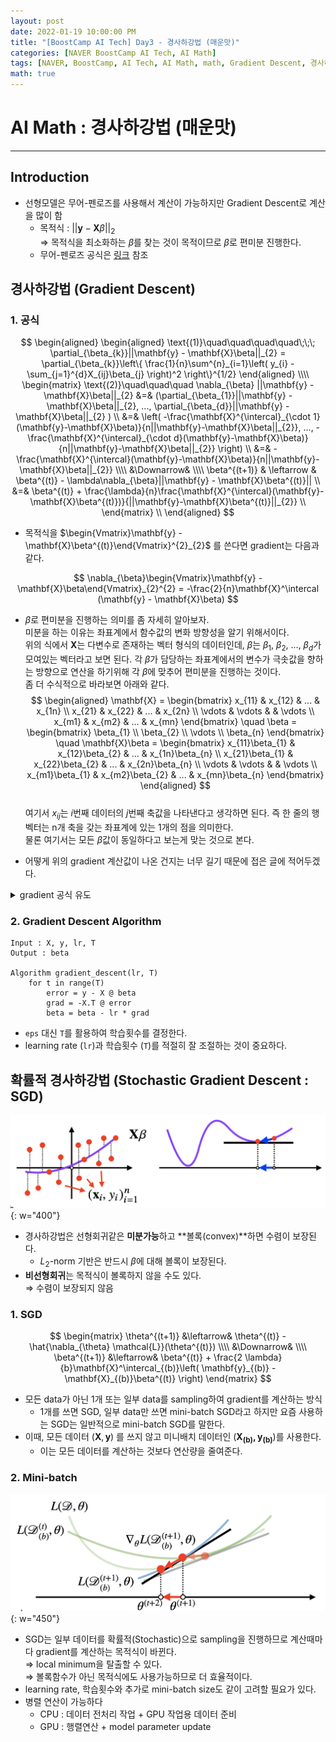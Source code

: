 ```yaml
---
layout: post
date: 2022-01-19 10:00:00 PM
title: "[BoostCamp AI Tech] Day3 - 경사하강법 (매운맛)"
categories: [NAVER BoostCamp AI Tech, AI Math]
tags: [NAVER, BoostCamp, AI Tech, AI Math, math, Gradient Descent, 경사하강법]
math: true
---
```

# AI Math : 경사하강법 (매운맛)

---

## Introduction

- 선형모델은 무어-펜로즈를 사용해서 계산이 가능하지만 Gradient Descent로 계산을 많이 함
    - 목적식 : $|| \mathbf{y} - \mathbf{X}\beta||_{2}$  
    $\Rightarrow$ 목적식을 최소화하는 $\beta$를 찾는 것이 목적이므로 $\beta$로 편미분 진행한다.
    - 무어-펜로즈 공식은 [링크](https://cow-coding.github.io/posts/day3_2_matrix/) 참조

## 경사하강법 (Gradient Descent)

### 1. 공식

$$
\begin{aligned}
    \begin{aligned}
        \text{(1)}\quad\quad\quad\quad\;\;\;
        \partial_{\beta_{k}}||\mathbf{y} - \mathbf{X}\beta||_{2} = \partial_{\beta_{k}}\left\{ \frac{1}{n}\sum^{n}_{i=1}\left( y_{i} - \sum_{j=1}^{d}X_{ij}\beta_{j} \right)^2 \right\}^{1/2}
    \end{aligned} \\\\
    \begin{matrix}
        \text{(2)}\quad\quad\quad
        \nabla_{\beta} ||\mathbf{y} - \mathbf{X}\beta||_{2} &=& (\partial_{\beta_{1}}||\mathbf{y} - \mathbf{X}\beta||_{2}, ..., \partial_{\beta_{d}}||\mathbf{y} - \mathbf{X}\beta||_{2} ) \\
        &=& \left( -\frac{\mathbf{X}^{\intercal}_{\cdot 1}(\mathbf{y}-\mathbf{X}\beta)}{n||\mathbf{y}-\mathbf{X}\beta||_{2}}, ..., -\frac{\mathbf{X}^{\intercal}_{\cdot d}(\mathbf{y}-\mathbf{X}\beta)}{n||\mathbf{y}-\mathbf{X}\beta||_{2}}  \right) \\
        &=& -\frac{\mathbf{X}^{\intercal}(\mathbf{y}-\mathbf{X}\beta)}{n||\mathbf{y}-\mathbf{X}\beta||_{2}} \\\\
        &\Downarrow& \\\\
        \beta^{(t+1)} & \leftarrow & \beta^{(t)} - \lambda\nabla_{\beta}||\mathbf{y} - \mathbf{X}\beta^{(t)}|| \\
        &=& \beta^{(t)} + \frac{\lambda}{n}\frac{\mathbf{X}^{\intercal}(\mathbf{y}-\mathbf{X}\beta^{(t)})}{||\mathbf{y}-\mathbf{X}\beta^{(t)}||_{2}} \\
    \end{matrix} \\
\end{aligned}
$$  

- 목적식을 $\begin{Vmatrix}\mathbf{y} - \mathbf{X}\beta^{(t)}\end{Vmatrix}^{2}_{2}$ 를 쓴다면 gradient는 다음과 같다. 

$$ 
\nabla_{\beta}\begin{Vmatrix}\mathbf{y} - \mathbf{X}\beta\end{Vmatrix}_{2}^{2} = -\frac{2}{n}\mathbf{X}^\intercal (\mathbf{y} - \mathbf{X}\beta)
$$

- $\beta$로 편미분을 진행하는 의미를 좀 자세히 알아보자.  
미분을 하는 이유는 좌표계에서 함수값의 변화 방향성을 알기 위해서이다.  
위의 식에서 $\mathbf{X}$는 다변수로 존재하는 벡터 형식의 데이터인데, $\beta$는 $\beta_{1}$, $\beta_{2}$, ..., $\beta_{d}$가 모여있는 벡터라고 보면 된다. 각 $\beta$가 담당하는 좌표계에서의 변수가 극솟값을 향하는 방향으로 연산을 하기위해 각 $\beta$에 맞추어 편미분을 진행하는 것이다.  
좀 더 수식적으로 바라보면 아래와 같다.  
$$
\begin{aligned}
\mathbf{X} = 
\begin{bmatrix}
    x_{11} & x_{12} & ... & x_{1n} \\
    x_{21} & x_{22} & ... & x_{2n} \\
    \vdots & \vdots & & \vdots \\
    x_{m1} & x_{m2} & ... & x_{mn}
\end{bmatrix}
\quad
\beta = 
\begin{bmatrix}
    \beta_{1} \\
    \beta_{2} \\
    \vdots \\
    \beta_{n}
\end{bmatrix}
\quad
\mathbf{X}\beta = 
\begin{bmatrix}
    x_{11}\beta_{1} & x_{12}\beta_{2} & ... & x_{1n}\beta_{n} \\
    x_{21}\beta_{1} & x_{22}\beta_{2} & ... & x_{2n}\beta_{n} \\
    \vdots & \vdots & & \vdots \\
    x_{m1}\beta_{1} & x_{m2}\beta_{2} & ... & x_{mn}\beta_{n}
\end{bmatrix}
\end{aligned}
$$  
여기서 $x_{ij}$는 $i$번째 데이터의 $j$번째 축값을 나타낸다고 생각하면 된다. 즉 한 줄의 행벡터는 n개 축을 갖는 좌표계에 있는 1개의 점을 의미한다.  
물론 여기서는 모든 $\beta$값이 동일하다고 보는게 맞는 것으로 본다.

- 어떻게 위의 gradient 계산값이 나온 건지는 너무 길기 때문에 접은 글에 적어두겠다.
<details>
    <summary>gradient 공식 유도</summary>
  
    위에서 편미분 값으로 활용된 $L_{2}$-norm을 풀어서 적으면 다음과 같다.

    $$
    \begin{aligned}
    \begin{Vmatrix}
    \mathbf{y} - \mathbf{X}\beta
    \end{Vmatrix}_{2} = \sqrt{(y_{1} - x_{1}\beta_{1})^{2}+(y_{2} - x_{2}\beta_{2})^{2}+...+(y_{d} - x_{d}\beta_{d})^{2}}
    \end{aligned}
    $$  

    위의 $L_{2}$-norm을 $\beta_{k}$에 대해 편미분을 하면 다음과 같이 계산된다.  
    고등학교때 배운 속미분을 활용하면된다.  

    $$
    \begin{aligned}
    \begin{matrix}
    \partial_{\beta_{k}}
    \begin{Vmatrix}
    \mathbf{y} - \mathbf{X}\beta
    \end{Vmatrix}_{2}

    &=& 

    \partial_{\beta_{k}}\sqrt{(y_{1} - x_{1}\beta_{1})^{2}+(y_{2} - x_{2}\beta_{2})^{2}+...+(y_{d} - x_{d}\beta_{d})^{2}} \\

    &=&

    \frac{1}{2}\left( 
        \begin{Vmatrix} \mathbf{y} - \mathbf{X}\beta \end{Vmatrix}_{2} 
    \right)^{-1} \times 2(-x_{k})(y_{k} - x_{k}\beta_{k})

    \end{matrix}
    \end{aligned}
    $$  

    이렇게 계산된 편미분은 결과적으로 다음과 같은 값을 갖게된다.  
    ($x_{k}는 1차원인 경우 이고$ n차원인 경우는 $\mathbf{X}^{\intercal}_{\cdot k}$가 된다. 왜 전치행렬이 쓰이는지는 행렬을 작게 만들어서 차원비교 해보면 간단하게 확인 가능하다.)

    $$
    \left( -\frac{\mathbf{X}^{\intercal}_{\cdot 1}(\mathbf{y}-\mathbf{X}\beta)}{n||\mathbf{y}-\mathbf{X}\beta||_{2}}, ..., -\frac{\mathbf{X}^{\intercal}_{\cdot d}(\mathbf{y}-\mathbf{X}\beta)}{n||\mathbf{y}-\mathbf{X}\beta||_{2}}  \right) = 
    -\frac{\mathbf{X}^{\intercal}(\mathbf{y}-\mathbf{X}\beta)}{n||\mathbf{y}-\mathbf{X}\beta||_{2}}
    $$

</details>



### 2. Gradient Descent Algorithm

```
Input : X, y, lr, T
Output : beta

Algorithm gradient_descent(lr, T)
    for t in range(T)
        error = y - X @ beta
        grad = -X.T @ error
        beta = beta - lr * grad
```
- `eps` 대신 `T`를 활용하여 학습횟수를 결정한다.
- learning rate (`lr`)과 학습횟수 (`T`)를 적절히 잘 조절하는 것이 중요하다.

## 확률적 경사하강법 (Stochastic Gradient Descent : SGD)

![](/image/boostcamp/aimath/sgd.png){: w="400"}  
- 경사하강법은 선형회귀같은 **미분가능**하고 **볼록(convex)**하면 수렴이 보장된다.
    - $L_{2}$-norm 기반은 반드시 $\beta$에 대해 볼록이 보장된다.
- **비선형회귀**는 목적식이 볼록하지 않을 수도 있다.  
    $\Rightarrow$ 수렴이 보장되지 않음

### 1. SGD

$$
\begin{matrix}
\theta^{(t+1)} &\leftarrow& \theta^{(t)} - \hat{\nabla_{\theta} \mathcal{L}}(\theta^{(t)}) \\\\
&\Downarrow& \\\\
\beta^{(t+1)} &\leftarrow& \beta^{(t)} + \frac{2 \lambda}{b}\mathbf{X}^\intercal_{(b)}\left( \mathbf{y}_{(b)} - \mathbf{X}_{(b)}\beta^{(t)} \right)
\end{matrix}
$$

- 모든 data가 아닌 1개 또는 일부 data를 sampling하여 gradient를 계산하는 방식
    - 1개를 쓰면 SGD, 일부 data만 쓰면 mini-batch SGD라고 하지만 요즘 사용하는 SGD는 일반적으로 mini-batch SGD를 말한다.
- 이때, 모든 데이터 $(\mathbf{X}, \mathbf{y})$ 를 쓰지 않고 미니배치 데이터인 $(\mathbf{X_{(b)}, \mathbf{y}_{(b)}})$를 사용한다.
    - 이는 모든 데이터를 계산하는 것보다 연산량을 줄여준다.

### 2. Mini-batch

![](/image/boostcamp/aimath/minibatch.png){: w="450"}  
- SGD는 일부 데이터를 확률적(Stochastic)으로 sampling을 진행하므로 계산때마다 gradient를 계산하는 목적식이 바뀐다.  
$\Rightarrow$ local minimum을 탈출할 수 있다.  
$\Rightarrow$ 볼록함수가 아닌 목적식에도 사용가능하므로 더 효율적이다.
- learning rate, 학습횟수와 추가로 mini-batch size도 같이 고려할 필요가 있다.
- 병렬 연산이 가능하다
    - CPU : 데이터 전처리 작업 + GPU 작업용 데이터 준비
    - GPU : 행렬연산 + model parameter update

